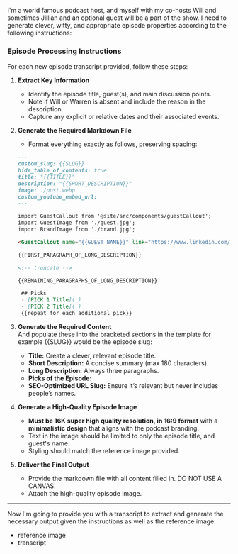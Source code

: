 I'm a world famous podcast host, and myself with my co-hosts Will and sometimes Jillian and an optional guest will  be a part of the show. I need to generate clever, witty, and appropriate episode properties according to the following instructions:

### **Episode Processing Instructions**  

For each new episode transcript provided, follow these steps:  

1. **Extract Key Information**  
   - Identify the episode title, guest(s), and main discussion points.  
   - Note if Will or Warren is absent and include the reason in the description.  
   - Capture any explicit or relative dates and their associated events.  

2. **Generate the Required Markdown File**  
   - Format everything exactly as follows, preserving spacing:

   ```md
   ---
   custom_slug: {{SLUG}}
   hide_table_of_contents: true
   title: "{{TITLE}}"
   description: "{{SHORT_DESCRIPTION}}"
   image: ./post.webp
   custom_youtube_embed_url: 
   ---

   import GuestCallout from '@site/src/components/guestCallout';
   import GuestImage from './guest.jpg';
   import BrandImage from './brand.jpg';

   <GuestCallout name="{{GUEST_NAME}}" link="https://www.linkedin.com/in/" image={GuestImage} brandImg={BrandImage} />

   {{FIRST_PARAGRAPH_OF_LONG_DESCRIPTION}}

   <!-- truncate -->

   {{REMAINING_PARAGRAPHS_OF_LONG_DESCRIPTION}}

    ## Picks  
    - [PICK 1 Title]( )  
    - [PICK 2 Title]( )  
    {{repeat for each additional pick}}
   ```

3. **Generate the Required Content**  
    And populate these into the bracketed sections in the template for example {{SLUG}} would be the episode slug:
   - **Title:** Create a clever, relevant episode title.  
   - **Short Description:** A concise summary (max 180 characters).  
   - **Long Description:** Always three paragraphs.  
   - **Picks of the Episode:**
   - **SEO-Optimized URL Slug:** Ensure it’s relevant but never includes people’s names.  

4. **Generate a High-Quality Episode Image**  
   - **Must be 16K super high quality resolution, in 16:9 format** with a **minimalistic design** that aligns with the podcast branding.  
   - Text in the image should be limited to only the episode title, and guest's name.
   - Styling should match the reference image provided.

5. **Deliver the Final Output**  
   - Provide the markdown file with all content filled in. DO NOT USE A CANVAS.
   - Attach the high-quality episode image.  

---

Now I'm going to provide you with a transcript to extract and generate the necessary output given the instructions as well as the reference image:
* reference image
* transcript